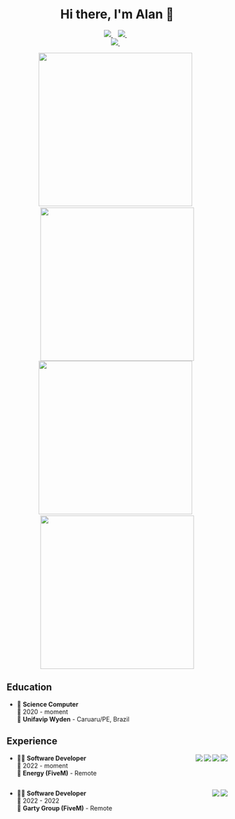 <h1 align='center'>Hi there, I'm Alan 👋</h1>

<p align='center'>
  <a href="https://github.com/sponsors/4lnsz">
    <img src="https://img.shields.io/badge/sponsor-30363D?style=for-the-badge&logo=GitHub-Sponsors&logoColor=#white" />        
  </a>&nbsp;&nbsp;
  <a href="https://www.linkedin.com/in/4lnsz/">
    <img src="https://img.shields.io/badge/linkedin-%230077B5.svg?&style=for-the-badge&logo=linkedin&logoColor=white" />
  </a>&nbsp;&nbsp;<br>
  <a href="https://www.linkedin.com/in/4lnsz"> 
    <img src="https://komarev.com/ghpvc/?username=4lnsz&style=for-the-badge" />
  </a>&nbsp;&nbsp;
</p>

<p align='center'>
  <a href="#"><img src="https://github-readme-stats.vercel.app/api?username=4LNsz&count_private=true&show_icons=true&include_all_commits=true&theme=dark&rank_icon=percentile" width="350"></a>&nbsp;&nbsp;
  <a href="#"><img src="https://github-readme-stats.vercel.app/api?username=EnergyCity&count_private=true&show_icons=true&theme=dark&rank_icon=percentile" width="350"></a>
  <a href="#"><img src="https://github-readme-stats.vercel.app/api/top-langs/?username=4LNsz&layout=compact&theme=dark&size_weight=0.5&count_weight=0.5" width="350"></a>&nbsp;&nbsp;
  <a href="#"><img src="https://github-readme-stats.vercel.app/api/top-langs/?username=EnergyCity&layout=compact&theme=dark&size_weight=0.5&count_weight=0.5" width="350"></a>
</p>

## Education

- 📖 **Science Computer**\
📆 2020 - moment\
📍 **Unifavip Wyden** - Caruaru/PE, Brazil

## Experience

<img align="right" src="https://img.shields.io/badge/Lua-2C2D72?style=for-the-badge&logo=lua&logoColor=white" />
<img align="right" src="https://img.shields.io/badge/MySQL-005C84?style=for-the-badge&logo=mysql&logoColor=white" />
<img align="right" src="https://img.shields.io/badge/JavaScript-323330?style=for-the-badge&logo=javascript&logoColor=F7DF1E" />
<img align="right" src="https://img.shields.io/badge/Xampp-F37623?style=for-the-badge&logo=xampp&logoColor=white" />


- 👨‍💻 **Software Developer**\
📆 2022 - moment\
📍 **Energy (FiveM)** - Remote

##

<img align="right" src="https://img.shields.io/badge/Lua-2C2D72?style=for-the-badge&logo=lua&logoColor=white" />
<img align="right" src="https://img.shields.io/badge/MySQL-005C84?style=for-the-badge&logo=mysql&logoColor=white" />


- 👨‍💻 **Software Developer**\
📆 2022 - 2022\
📍 **Garty Group (FiveM)** - Remote
